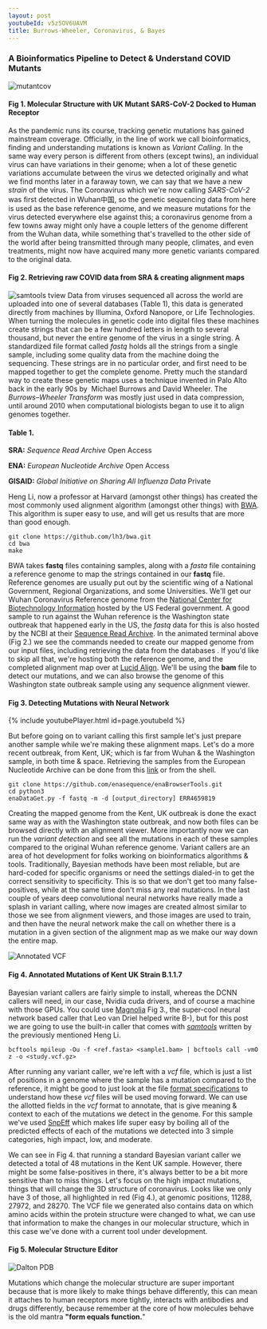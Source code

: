 ```yaml
---
layout: post
youtubeId: v5z5OV6UAVM
title: Burrows-Wheeler, Coronavirus, & Bayes
---
```

### A Bioinformatics Pipeline to Detect & Understand COVID Mutants
![mutantcov](/images/composite_border.png "Mutant SARS-CoV-2 ACE2 Receptor Complex")
#### Fig 1. Molecular Structure with UK Mutant SARS-CoV-2 Docked to Human Receptor
As the pandemic runs its course, tracking genetic mutations has gained mainstream coverage. Officially, in the line of work we call bioinformatics, finding and understanding mutations is known as *Variant Calling*. In the same way every person is different from others (except twins), an individual virus can have variations in their genome; when a lot of these genetic variations accumulate between the virus we detected originally and what we find months later in a faraway town, we can say that we have a new *strain* of the virus. The Coronavirus which we're now calling *SARS-CoV-2* was first detected in Wuhan中国, so the genetic sequencing data from here is used as the base reference genome, and we measure mutations for the virus detected everywhere else against this; a coronavirus genome from a few towns away might only have a couple letters of the genome different from the Wuhan data, while something that's travelled to the other side of the world after being transmitted through many people, climates, and even treatments, might now have acquired many more genetic variants compared to the original data.
#### Fig 2. Retrieving raw COVID data from SRA & creating alignment maps
![samtools tview](/images/render1612723995528-min.gif "SARS-CoV-2 Aligned")
Data from viruses sequenced all across the world are uploaded into one of several databases (Table 1), this data is generated directly from machines by Illumina, Oxford Nanopore, or Life Technologies. When turning the molecules in genetic code into digital files these machines create strings that can be a few hundred letters in length to several thousand, but never the entire genome of the virus in a single string. A standardized file format called *fastq* holds all the strings from a single sample, including some quality data from the machine doing the sequencing. These strings are in no particular order, and first need to be mapped together to get the complete genome. Pretty much the standard way to create these genetic maps uses a technique invented in Palo Alto back in the early 90s by  Michael Burrows and David Wheeler. The *Burrows–Wheeler Transform* was mostly just used in data compression, until around 2010 when computational biologists began to use it to align genomes together.

#### Table 1.
**SRA:** *Sequence Read Archive* Open Access

**ENA:** *European Nucleotide Archive* Open Access

**GISAID:** *Global Initiative on Sharing All Influenza Data* Private

Heng Li, now a professor at Harvard (amongst other things) has created the most commonly used alignment algorithm (amongst other things) with [BWA](https://github.com/lh3/bwa). This algorithm is super easy to use, and will get us results that are more than good enough. 

    git clone https://github.com/lh3/bwa.git
    cd bwa
    make

BWA takes **fastq** files containing samples, along with a *fasta* file containing a reference genome to map the strings contained in our **fastq** file. Reference genomes are usually put out by the scientific wing of a National Government, Regional Organizations, and some Universities. We'll get our Wuhan Coronavirus Reference genome from the [National Center for Biotechnology Information](https://www.ncbi.nlm.nih.gov/nuccore/1798174254) hosted by the US Federal government. A good sample to run against the Wuhan reference is the Washington state outbreak that happened early in the US, the *fastq* data for this is also hosted by the NCBI at their [Sequence Read Archive](https://trace.ncbi.nlm.nih.gov/Traces/sra/?run=SRR11278092). In the animated terminal above (Fig 2.) we see the commands needed to create our mapped genome from our input files, including retrieving the data from the databases . If you'd like to skip all that, we're hosting both the reference genome, and the completed alignment map over at [Lucid Align](https://lucidalign.com/#cov). We'll be using the **bam** file to detect our mutations, and we can also browse the genome of this Washington state outbreak sample using any sequence alignment viewer.

#### Fig 3. Detecting Mutations with Neural Network
{% include youtubePlayer.html id=page.youtubeId %}

But before going on to variant calling this first sample let's just prepare another sample while we're making these alignment maps. Let's do a more recent outbreak, from Kent, UK; which is far from Wuhan & the Washington sample, in both time & space. Retrieving the samples from the European Nucleotide Archive can be done from this [link](https://www.ebi.ac.uk/ena/browser/view/ERR4659819) or from the shell. 

    git clone https://github.com/enasequence/enaBrowserTools.git
    cd python3
    enaDataGet.py -f fastq -m -d [output_directory] ERR4659819

Creating the mapped genome from the Kent, UK outbreak is done the exact same way as with the Washington state outbreak, and now both files can be browsed directly with an alignment viewer. More importantly now we can run the *variant detection* and see all the mutations in each of these samples compared to the original Wuhan reference genome. Variant callers are an area of hot development for folks working on bioinformatics algorithms & tools. Traditionally, Bayesian methods have been most reliable, but are hard-coded for specific organisms or need the settings dialed-in to get the correct sensitivity to specificity. This is so that we don't get too many false-positives, while at the same time don't miss any real mutations. In the last couple of years deep convolutional neural networks have really made a splash in variant calling, where now images are created almost similar to those we see from alignment viewers, and those images are used to train, and then have the neural network make the call on whether there is a mutation in a given section of the alignment map as we make our way down the entire map.

![Annotated VCF](/images/eff_kent.png "High Impact mutation in Kent UK sample")
#### Fig 4. Annotated Mutations of Kent UK Strain B.1.1.7

Bayesian variant callers are fairly simple to install, whereas the DCNN callers will need, in our case, Nvidia cuda drivers, and of course a machine with those GPUs. You could use [Magnolia](https://magnolia.sh/) Fig 3., the super-cool neural network based caller that Leo van Driel helped write B-), but for this post we are going to use the built-in caller that comes with [*samtools*](http://www.htslib.org/download/) written by the previously mentioned Heng Li.

    bcftools mpileup -Ou -f <ref.fasta> <sample1.bam> | bcftools call -vmO z -o <study.vcf.gz>

After running any variant caller, we're left with a *vcf* file, which is just a list of positions in a genome where the sample has a mutation compared to the reference, it might be good to just look at the file [format specifications](https://samtools.github.io/hts-specs/VCFv4.2.pdf) to understand how these *vcf* files will be used moving forward. We can use the allotted fields in the *vcf* format to annotate, that is give meaning & context to each of the mutations we detect in the genome. For this sample we've used [SnpEff](https://pcingola.github.io/SnpEff/users_of_snpeff/) which makes life super easy by boiling all of the predicted effects of each of the mutations we detected into 3 simple categories, high impact, low, and moderate. 

We can see in Fig 4. that running a standard Bayesian variant caller we detected a total of 48 mutations in the Kent UK sample. However, there might be some false-positives in there, it's always better to be a bit more sensitive than to miss things. Let's focus on the high impact mutations, things that will change the 3D structure of coronavirus. Looks like we only have 3 of those, all highlighted in red (Fig 4.), at genomic positions, 11288, 27972, and 28270. The VCF file we generated also contains data on which amino acids within the protein structure were changed to what, we can use that information to make the changes in our molecular structure, which in this case we've done with a current tool under development.
#### Fig 5. Molecular Structure Editor
![Dalton PDB](/images/dalton_beta.gif "Editing Molecular Structure")

Mutations which change the molecular structure are super important because that is more likely to make things behave differently, this can mean it attaches to human receptors more tightly, interacts with antibodies and drugs differently, because remember at the core of how molecules behave is the old mantra **"form equals function.**" 
